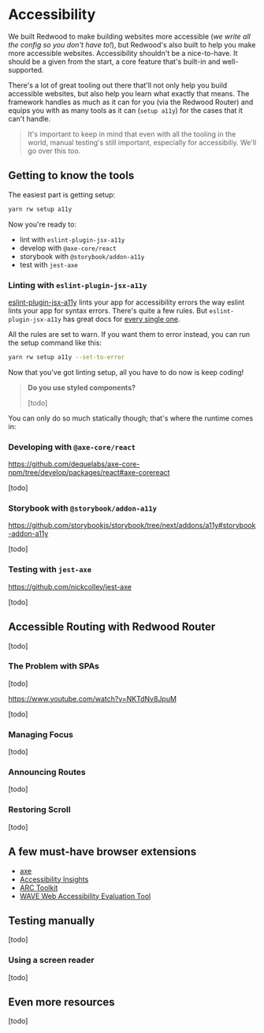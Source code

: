 # Accessibility

We built Redwood to make building websites more accessible (_we write all the config so you don't have to!_), but Redwood's also built to help you make more accessible websites. Accessibility shouldn't be a nice-to-have. It should be a given from the start, a core feature that's built-in and well-supported. 

There's a lot of great tooling out there that'll not only help you build accessible websites, but also help you learn what exactly that means. The framework handles as much as it can for you (via the Redwood Router) and equips you with as many tools as it can (`setup a11y`) for the cases that it can't handle.

> It's important to keep in mind that even with all the tooling in the world, manual testing's still important, especially for accessibiliy. We'll go over this too.

## Getting to know the tools

The easiest part is getting setup:

```bash
yarn rw setup a11y
```

Now you're ready to:

- lint with `eslint-plugin-jsx-a11y`
- develop with `@axe-core/react`
- storybook with `@storybook/addon-a11y`
- test with `jest-axe`

### Linting with `eslint-plugin-jsx-a11y`

[eslint-plugin-jsx-a11y](https://github.com/jsx-eslint/eslint-plugin-jsx-a11y) lints your app for accessibility errors the way eslint lints your app for syntax errors. There's quite a few rules. But `eslint-plugin-jsx-a11y` has great docs for [every single one](https://github.com/jsx-eslint/eslint-plugin-jsx-a11y/tree/master/docs/rules).

<!-- For example, take the [alt-text](https://github.com/jsx-eslint/eslint-plugin-jsx-a11y/blob/master/docs/rules/alt-text.md#alt-text) rule. They provide both good and bad exmaples, and why they're good and bad. -->

All the rules are set to warn. If you want them to error instead, you can run the setup command like this:

```bash
yarn rw setup a11y --set-to-error
```

Now that you've got linting setup, all you have to do now is keep coding!

> **Do you use styled components?**
>
> [todo]

You can only do so much statically though; that's where the runtime comes in:

### Developing with `@axe-core/react`

https://github.com/dequelabs/axe-core-npm/tree/develop/packages/react#axe-corereact

[todo]

### Storybook with `@storybook/addon-a11y`

https://github.com/storybookjs/storybook/tree/next/addons/a11y#storybook-addon-a11y

[todo]

### Testing with `jest-axe`

https://github.com/nickcolley/jest-axe

[todo]

## Accessible Routing with Redwood Router 

[todo]

### The Problem with SPAs

[todo]


https://www.youtube.com/watch?v=NKTdNv8JpuM

[todo]

### Managing Focus

[todo]

### Announcing Routes

[todo]

### Restoring Scroll

[todo]

## A few must-have browser extensions

- [axe](https://chrome.google.com/webstore/detail/axe-web-accessibility-tes/lhdoppojpmngadmnindnejefpokejbdd)
- [Accessibility Insights](https://accessibilityinsights.io/docs/en/web/overview/)
- [ARC Toolkit](https://www.paciellogroup.com/toolkit/)
- [WAVE Web Accessibility Evaluation Tool](https://wave.webaim.org/extension/)

## Testing manually

[todo]

### Using a screen reader

[todo]

## Even more resources

[todo]

<!-- ## With TailwindCSS -->

<!-- https://tailwindcss.com/docs/screen-readers -->


<!-- ## Accessible UIs -->

<!-- - [Reach UI](https://reach.tech/) -->
<!-- - [Chakra UI](https://chakra-ui.com/) -->
<!-- - [headless ui](https://github.com/tailwindlabs/headlessui/tree/develop/packages/%40headlessui-react) -->

<!-- <\!-- add a "screen reader" tag -\-> -->
<!-- ## Semantic HTML -->

<!-- [todo] -->

<!-- https://reactjs.org/docs/accessibility.html#semantic-html -->

<!-- <\!-- Mostly for screen readers? -\-> -->

<!-- Avoid div soup. -->

<!-- This is about getting stuff "for free". -->
